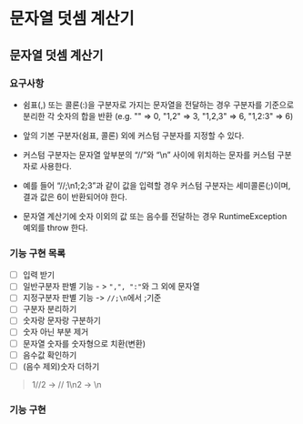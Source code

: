 문자열 덧셈 계산기
=================
문자열 덧셈 계산기
-----------------

### 요구사항
- 쉼표(,) 또는 콜론(:)을 구분자로 가지는 문자열을 전달하는 경우 구분자를 기준으로 분리한 각 숫자의 합을 반환 
    (e.g. "" => 0, "1,2" => 3, "1,2,3" => 6, "1,2:3" => 6)

- 앞의 기본 구분자(쉼표, 콜론) 외에 커스텀 구분자를 지정할 수 있다. 
- 커스텀 구분자는 문자열 앞부분의 “//”와 “\n” 사이에 위치하는 문자를 커스텀 구분자로 사용한다. 
- 예를 들어 “//;\n1;2;3”과 같이 값을 입력할 경우 커스텀 구분자는 세미콜론(;)이며, 결과 값은 6이 반환되어야 한다.
- 문자열 계산기에 숫자 이외의 값 또는 음수를 전달하는 경우 RuntimeException 예외를 throw 한다.

### 기능 구현 목록
- [ ] 입력 받기
- [ ] 일반구분자 판별 기능 - > `",", ":"`와 그 외에 문자열
- [ ] 지정구분자 판별 기능 -> `//;\n`에서 ;기준 
- [ ] 구분자 분리하기 
- [ ] 숫자랑 문자랑 구분하기
- [ ] 숫자 아닌 부분 제거
- [ ] 문자열 숫자를 숫자형으로 치환(변환)
- [ ] 음수값 확인하기
- [ ] (음수 제외)숫자 더하기

> 1//2 -> //
> 1\n2 -> \n

### 기능 구현 

